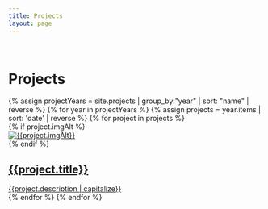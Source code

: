 ```yaml
---
title: Projects
layout: page
---
```


<div class="pure-g">
  <div class="pure-u-md-1-12">
  &nbsp;
  </div>
  <div class="pure-u-1 pure-u-md-11-12">
    <h1>Projects</h1>
  </div>
</div>

<div id="projects" class="pure-g">
    {% assign projectYears = site.projects | group_by:"year" | sort: "name" | reverse %}
    {% for year in projectYears %}
      {% assign projects = year.items | sort: 'date' | reverse %}
      {% for project in projects %}
        <div class="pure-u-1 pure-u-md-1-2 project">
            {% if project.imgAlt %}
              <div>
                <a href="/projects/{{project.slug}}"><img src="/imgs/projects/{{project.key}}.png" alt="{{project.imgAlt}}" /></a>
              </div>
            {% endif %}
            <a href="/projects/{{project.slug}}"><h2>{{project.title}}</h2></a>
            <a href="/projects/{{project.slug}}"><div>{{project.description | capitalize}}</div></a>
        </div>
      {% endfor %}
    {% endfor %}
</div>
